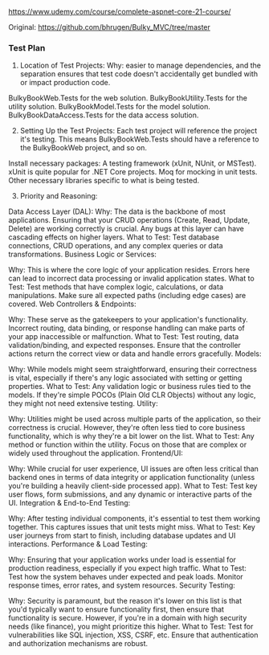 https://www.udemy.com/course/complete-aspnet-core-21-course/

Original: https://github.com/bhrugen/Bulky_MVC/tree/master


### Test Plan

1. Location of Test Projects:
Why:
easier to manage dependencies, and the separation ensures that test code doesn't accidentally get bundled with or impact production code.

BulkyBookWeb.Tests for the web solution.
BulkyBookUtility.Tests for the utility solution.
BulkyBookModel.Tests for the model solution.
BulkyBookDataAccess.Tests for the data access solution.

2. Setting Up the Test Projects:
Each test project will reference the project it's testing. This means BulkyBookWeb.Tests should have a reference to the BulkyBookWeb project, and so on.

Install necessary packages:
A testing framework (xUnit, NUnit, or MSTest). xUnit is quite popular for .NET Core projects.
Moq for mocking in unit tests.
Other necessary libraries specific to what is being tested.

3. Priority and Reasoning:


Data Access Layer (DAL):
Why: The data is the backbone of most applications. Ensuring that your CRUD operations (Create, Read, Update, Delete) are working correctly is crucial. Any bugs at this layer can have cascading effects on higher layers.
What to Test: Test database connections, CRUD operations, and any complex queries or data transformations.
Business Logic or Services:

Why: This is where the core logic of your application resides. Errors here can lead to incorrect data processing or invalid application states.
What to Test: Test methods that have complex logic, calculations, or data manipulations. Make sure all expected paths (including edge cases) are covered.
Web Controllers & Endpoints:

Why: These serve as the gatekeepers to your application's functionality. Incorrect routing, data binding, or response handling can make parts of your app inaccessible or malfunction.
What to Test: Test routing, data validation/binding, and expected responses. Ensure that the controller actions return the correct view or data and handle errors gracefully.
Models:

Why: While models might seem straightforward, ensuring their correctness is vital, especially if there's any logic associated with setting or getting properties.
What to Test: Any validation logic or business rules tied to the models. If they're simple POCOs (Plain Old CLR Objects) without any logic, they might not need extensive testing.
Utility:

Why: Utilities might be used across multiple parts of the application, so their correctness is crucial. However, they're often less tied to core business functionality, which is why they're a bit lower on the list.
What to Test: Any method or function within the utility. Focus on those that are complex or widely used throughout the application.
Frontend/UI:

Why: While crucial for user experience, UI issues are often less critical than backend ones in terms of data integrity or application functionality (unless you're building a heavily client-side processed app).
What to Test: Test key user flows, form submissions, and any dynamic or interactive parts of the UI.
Integration & End-to-End Testing:

Why: After testing individual components, it's essential to test them working together. This captures issues that unit tests might miss.
What to Test: Key user journeys from start to finish, including database updates and UI interactions.
Performance & Load Testing:

Why: Ensuring that your application works under load is essential for production readiness, especially if you expect high traffic.
What to Test: Test how the system behaves under expected and peak loads. Monitor response times, error rates, and system resources.
Security Testing:

Why: Security is paramount, but the reason it's lower on this list is that you'd typically want to ensure functionality first, then ensure that functionality is secure. However, if you're in a domain with high security needs (like finance), you might prioritize this higher.
What to Test: Test for vulnerabilities like SQL injection, XSS, CSRF, etc. Ensure that authentication and authorization mechanisms are robust.
